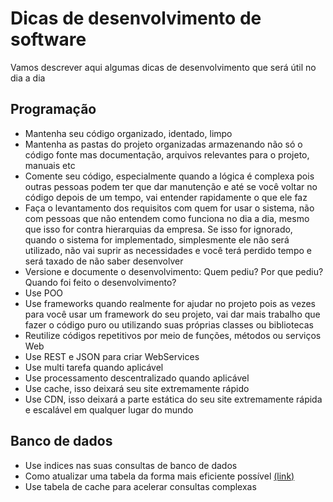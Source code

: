 # Dicas de desenvolvimento de software

Vamos descrever aqui algumas dicas de desenvolvimento que será útil no dia a dia

## Programação
- Mantenha seu código organizado, identado, limpo
- Mantenha as pastas do projeto organizadas armazenando não só o código fonte mas documentação, arquivos relevantes para o projeto, manuais etc
- Comente seu código, especialmente quando a lógica é complexa pois outras pessoas podem ter que dar manutenção e até se você voltar no código
depois de um tempo, vai entender rapidamente o que ele faz
- Faça o levantamento dos requisitos com quem for usar o sistema, não com pessoas que não entendem como funciona no dia a dia, mesmo que isso for contra hierarquias da empresa. Se isso for ignorado, quando o sistema for implementado, simplesmente ele não será utilizado, não vai suprir as necessidades e você terá perdido tempo e será taxado de não saber desenvolver
- Versione e documente o desenvolvimento: Quem pediu? Por que pediu? Quando foi feito o desenvolvimento?
- Use POO
- Use frameworks quando realmente for ajudar no projeto pois as vezes para você usar um framework do seu projeto, vai dar mais trabalho que fazer o código puro ou utilizando suas próprias classes ou bibliotecas
- Reutilize códigos repetitivos por meio de funções, métodos ou serviços Web
- Use REST e JSON para criar WebServices
- Use multi tarefa quando aplicável
- Use processamento descentralizado quando aplicável
- Use cache, isso deixará seu site extremamente rápido
- Use CDN, isso deixará a parte estática do seu site extremamente rápida e escalável em qualquer lugar do mundo 

## Banco de dados
- Use indices nas suas consultas de banco de dados
- Como atualizar uma tabela da forma mais eficiente possível [(link)](https://github.com/vcd94xt10z/programming-tips/blob/master/banco-carga-de-dados.md)
- Use tabela de cache para acelerar consultas complexas 